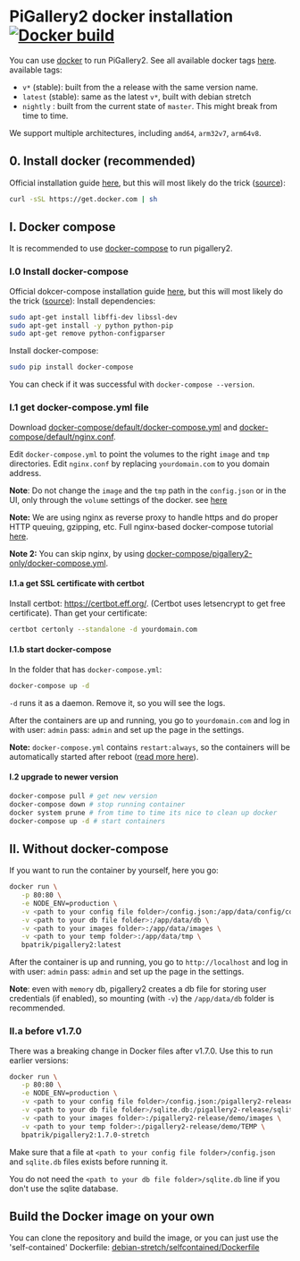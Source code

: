 # PiGallery2 docker installation [![Docker build](https://github.com/bpatrik/pigallery2/workflows/docker-buildx/badge.svg)](https://github.com/bpatrik/pigallery2/actions)

You can use [docker](https://docs.docker.com/install/) to run PiGallery2. See all available docker tags [here](https://hub.docker.com/r/bpatrik/pigallery2/tags/).
available tags:
 - `v*` (stable): built from the a release with the same version name.
 - `latest` (stable): same as the latest `v*`, built with debian stretch
 - `nightly` : built from the current state of `master`. This might break from time to time. 

We support multiple architectures, including `amd64`, `arm32v7`, `arm64v8`.


## 0. Install docker (recommended)
Official installation guide [here](https://docs.docker.com/install/),
but this will most likely do the trick ([source](https://dev.to/rohansawant/installing-docker-and-docker-compose-on-the-raspberry-pi-in-5-simple-steps-3mgl)): 
```bash
curl -sSL https://get.docker.com | sh
``` 

## I. Docker compose
It is recommended to use [docker-compose](https://docs.docker.com/compose/) to run pigallery2.

### I.0 Install docker-compose
Official dokcer-compose installation guide [here](https://docs.docker.com/compose/install/),
but this will  most likely  do the trick ([source](https://dev.to/rohansawant/installing-docker-and-docker-compose-on-the-raspberry-pi-in-5-simple-steps-3mgl)): 
Install dependencies:
```bash
sudo apt-get install libffi-dev libssl-dev
sudo apt-get install -y python python-pip
sudo apt-get remove python-configparser
```
Install docker-compose:
```bash
sudo pip install docker-compose
``` 
You can check if it was successful with `docker-compose --version`.

### I.1 get docker-compose.yml file
Download [docker-compose/default/docker-compose.yml](docker-compose/default/docker-compose.yml) and 
[docker-compose/default/nginx.conf](docker-compose/default/nginx.conf).

Edit `docker-compose.yml` to point the volumes to the right `image` and `tmp` directories.
Edit `nginx.conf` by replacing `yourdomain.com` to you domain address.

**Note**: Do not change the `image` and the `tmp` path in the `config.json` or in the UI, only through the `volume` settings of the docker. see [here](https://github.com/bpatrik/pigallery2/issues/114#issuecomment-570006336)

**Note:** We are using nginx as reverse proxy to handle https and do proper HTTP queuing, gzipping, etc. Full nginx-based docker-compose tutorial [here](https://www.domysee.com/blogposts/reverse-proxy-nginx-docker-compose).

**Note 2:** You can skip nginx, by using [docker-compose/pigallery2-only/docker-compose.yml](docker-compose/pigallery2-only/docker-compose.yml).

#### I.1.a get SSL certificate with certbot
Install certbot: https://certbot.eff.org/. (Certbot uses letsencrypt to get free certificate).
Than get your certificate: 
```bash
certbot certonly --standalone -d yourdomain.com
```

#### I.1.b start docker-compose
In the folder that has `docker-compose.yml`:
```bash
docker-compose up -d
```
`-d` runs it as a daemon. Remove it, so you will see the logs. 

After the containers are up and running, you go to `yourdomain.com` and log in with user: `admin` pass: `admin` and set up the page in the settings. 

**Note:** `docker-compose.yml` contains `restart:always`, so the containers will be automatically started after reboot ([read more here](https://stackoverflow.com/questions/43671482/how-to-run-docker-compose-up-d-at-system-start-up)).

#### I.2 upgrade to newer version

```bash
docker-compose pull # get new version
docker-compose down # stop running container
docker system prune # from time to time its nice to clean up docker
docker-compose up -d # start containers
```

## II. Without docker-compose
If you want to run the container by yourself, here you go:

```bash
docker run \
   -p 80:80 \
   -e NODE_ENV=production \
   -v <path to your config file folder>/config.json:/app/data/config/config.json \
   -v <path to your db file folder>:/app/data/db \
   -v <path to your images folder>:/app/data/images \
   -v <path to your temp folder>:/app/data/tmp \
   bpatrik/pigallery2:latest
```

After the container is up and running, you go to `http://localhost` and log in with user: `admin` pass: `admin` and set up the page in the settings. 

**Note**: even with `memory` db, pigallery2 creates a db file for storing user credentials (if enabled), so mounting (with `-v`) the `/app/data/db` folder is recommended.

### II.a before v1.7.0
There was a breaking change in Docker files after v1.7.0. Use this to run earlier versions:

```bash
docker run \
   -p 80:80 \
   -e NODE_ENV=production \
   -v <path to your config file folder>/config.json:/pigallery2-release/config.json \
   -v <path to your db file folder>/sqlite.db:/pigallery2-release/sqlite.db \
   -v <path to your images folder>:/pigallery2-release/demo/images \
   -v <path to your temp folder>:/pigallery2-release/demo/TEMP \
   bpatrik/pigallery2:1.7.0-stretch
```
Make sure that a file at `<path to your config file folder>/config.json` and `sqlite.db` files exists before running it. 

You do not need the `<path to your db file folder>/sqlite.db` line if you don't use the sqlite database.

 
## Build the Docker image on your own
 
You can clone the repository and build the image, or you can just use the 'self-contained' Dockerfile: [debian-stretch/selfcontained/Dockerfile](debian-stretch/selfcontained/Dockerfile)


